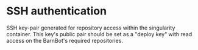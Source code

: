 # SSH authentication
SSH key-pair generated for repository access within the singularity container. This key's public pair should be set as a "deploy key" with read access on the BarnBot's required repositories.